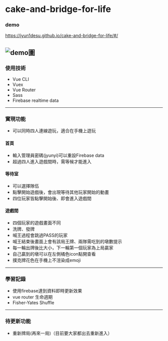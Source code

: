 # cake-and-bridge-for-life
### demo
https://jyun1desu.github.io/cake-and-bridge-for-life/#/

![demo圖](https://imgur.com/7dqT6pZ.jpg)
--
### 使用技術
- Vue CLI
- Vuex
- Vue Router
- Sass
- Firebase realtime data

---

### 實現功能
- 可以同時四人連線遊玩，適合在手機上遊玩
#### 首頁
* 輸入管理員密碼(jyunyi)可以重設Firebase data
* 超過四人進入遊戲間時，需等候才能進入
#### 等待室
* 可以選擇隊伍
* 點擊開始遊戲後，會出現等待其他玩家開始的動畫
* 四位玩家皆點擊開始後、即會進入遊戲間
#### 遊戲間
* 四個玩家的遊戲畫面不同
* 洗牌、發牌
* 喊王過程會跳過PASS的玩家
* 喊王結束後畫面上會有該局王牌、兩隊需吃到的墩數提示
* 每一輪出牌後比大小，下一輪第一個玩家為上局贏家
* 自己贏到的墩可以在左側橘色icon點開查看
* 撲克牌花色在手機上不渲染成emoji
---
### 學習記錄
* 使用firebase達到資料即時更新效果
* vue router 生命週期
* Fisher-Yates Shuffle
---
### 待更新功能
* 重新牌局(再來一局)（目前要大家都出去重新進入）
